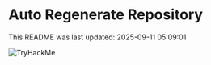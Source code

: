 # Auto Regenerate Repository

This README was last updated: 2025-09-11 05:09:01

 ![TryHackMe](https://tryhackme.com/badge/533634)